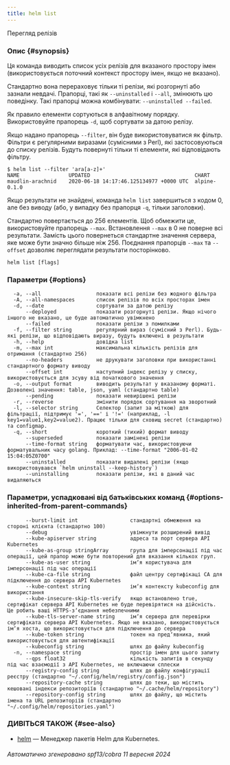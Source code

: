 ```yaml
---
title: helm list
---
```

Перегляд релізів

### Опис {#synopsis}

Ця команда виводить список усіх релізів для вказаного простору імен (використовується поточний контекст простору імен, якщо не вказано).

Стандартно вона перераховує тільки ті релізи, які розгорнуті або зазнали невдачі. Прапорці, такі як `--uninstalled` і `--all`, змінюють цю поведінку. Такі прапорці можна комбінувати: `--uninstalled --failed`.

Як правило елементи сортуються в алфавітному порядку. Використовуйте прапорець `-d`, щоб сортувати за датою релізу.

Якщо надано прапорець `--filter`, він буде використовуватися як фільтр. Фільтри є регулярними виразами (сумісними з Perl), які застосовуються до списку релізів. Будуть повернуті тільки ті елементи, які відповідають фільтру.

```console
$ helm list --filter 'ara[a-z]+'
NAME                UPDATED                                  CHART
maudlin-arachnid    2020-06-18 14:17:46.125134977 +0000 UTC  alpine-0.1.0
```

Якщо результати не знайдені, команда `helm list` завершиться з кодом 0, але без виводу (або, у випадку без прапорця `-q`, тільки заголовки).

Стандартно повертається до 256 елементів. Щоб обмежити це, використовуйте прапорець `--max`. Встановлення `--max` в 0 не поверне всі результати. Замість цього повернеться стандартне значення сервера, яке може бути значно більше ніж 256. Поєднання прапорців `--max` та `--offset` дозволяє переглядати результати посторінково.

```shell
helm list [flags]
```

### Параметри {#options}

```none
  -a, --all                  показати всі релізи без жодного фільтра
  -A, --all-namespaces       список релізів по всіх просторах імен
  -d, --date                 сортувати за датою релізу
      --deployed             показати розгорнуті релізи. Якщо нічого іншого не вказано, це буде автоматично увімкнено
      --failed               показати релізи з помилками
  -f, --filter string        регулярний вираз (сумісний з Perl). Будь-які релізи, що відповідають виразу, будуть включені в результати
  -h, --help                 довідка list
  -m, --max int              максимальна кількість релізів для отримання (стандартно 256)
      --no-headers           не друкувати заголовки при використанні стандартного формату виводу
      --offset int           наступний індекс релізу у списку, використовується для зсуву від початкового значення
  -o, --output format        виводить результат у вказаному форматі. Дозволені значення: table, json, yaml (стандартно table)
      --pending              показати невирішені релізи
  -r, --reverse              змінити порядок сортування на зворотний
  -l, --selector string      Селектор (запит за міткою) для фільтрації, підтримує '=', '==' і '!=' (наприклад, -l key1=value1,key2=value2). Працює тільки для сховищ secret (стандартно) та configmap.
  -q, --short                короткий (тихий) формат виводу
      --superseded           показати замінені релізи
      --time-format string   форматувати час, використовуючи форматувальник часу golang. Приклад: --time-format "2006-01-02 15:04:05Z0700"
      --uninstalled          показати видалені релізи (якщо використовувався `helm uninstall --keep-history`)
      --uninstalling         показати релізи, які в даний час видаляються
```

### Параметри, успадковані від батьківських команд {#options-inherited-from-parent-commands}

```none
      --burst-limit int                 стандартні обмеження на стороні клієнта (стандартно 100)
      --debug                           увімкнути розширений вивід
      --kube-apiserver string           адреса та порт сервера API Kubernetes
      --kube-as-group stringArray       група для імперсонації під час операції, цей прапор може бути повторений для вказання кількох груп.
      --kube-as-user string             імʼя користувача для імперсонації під час операції
      --kube-ca-file string             файл центру сертифікаці СА для підключення до сервера API Kubernetes
      --kube-context string             імʼя контексту kubeconfig для використання
      --kube-insecure-skip-tls-verify   якщо встановлено true, сертифікат сервера API Kubernetes не буде перевірятися на дійсність. Це робить ваші HTTPS-зʼєднання небезпечними
      --kube-tls-server-name string     імʼя сервера для перевірки сертифіката сервера API Kubernetes. Якщо не вказано, використовується імʼя хоста, що використовується для підключення до сервера
      --kube-token string               токен на предʼявника, який використовується для автентифікації
      --kubeconfig string               шлях до файлу kubeconfig
  -n, --namespace string                простір імен для цього запиту
      --qps float32                     кількість запитів в секунду під час взаємодії з API Kubernetes, не включаючи сплески
      --registry-config string          шлях до файлу конфігурації реєстру (стандартно "~/.config/helm/registry/config.json")
      --repository-cache string         шлях до теки, що містить кешовані індекси репозиторіїв (стандартно "~/.cache/helm/repository")
      --repository-config string        шлях до файлу, що містить імена та URL репозиторіїв (стандартно "~/.config/helm/repositories.yaml")
```

### ДИВІТЬСЯ ТАКОЖ {#see-also}

* [helm](/helm/helm.md) — Менеджер пакетів Helm для Kubernetes.

###### Автоматично згенеровано spf13/cobra 11 вересня 2024
